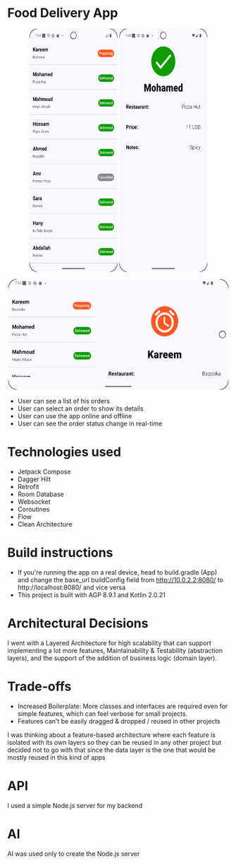 # Food Delivery App

<p align="center">
<img src="images/portrait_1.png" alt="Orders" width="200" height="550"/>
<img src="images/portrait_2.png" alt="Details" width="200" height="550"/>
</p>
<p align="center">
<img src="images/landscape.png" alt="Landscape" width="500" height="250"/>
</p>

- User can see a list of his orders
- User can select an order to show its details
- User can use the app online and offline
- User can see the order status change in real-time
  
# Technologies used

- Jetpack Compose
- Dagger Hilt
- Retrofit
- Room Database
- Websocket
- Coroutines
- Flow
- Clean Architecture

# Build instructions

- If you're running the app on a real device, head to build.gradle (App) and change the base_url buildConfig field from http://10.0.2.2:8080/ to http://localhost:8080/ and vice versa
- This project is built with AGP 8.9.1 and Kotlin 2.0.21

# Architectural Decisions

I went with a Layered Architecture for high scalability that can support implementing a lot more features, Maintainability & Testability (abstraction layers), and the support of the addition of business logic (domain layer).

# Trade-offs
- Increased Boilerplate: More classes and interfaces are required even for simple features, which can feel verbose for small projects.
- Features can't be easily dragged & dropped / reused in other projects 

I was thinking about a feature-based architecture where each feature is isolated with its own layers so they can be reused in any other project but decided not to go with that since the data layer is the one that would be mostly reused in this kind of apps

# API
I used a simple Node.js server for my backend 

# AI
AI was used only to create the Node.js server


